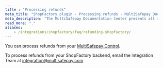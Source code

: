 ```yaml
---
title : "Processing refunds"
meta_title: "ShopFactory plugin - Processing refunds - MultiSafepay Docs"
meta_description: "The MultiSafepay Documentation Center presents all relevant information about our Plugins and API. You can also find support pages for payment methods, tools and general questions as well as the contact details of our Support and Integration Teams."
read_more: "."
aliases: 
    - /integrations/shopfactory/faq/refunding-shopfactory/
---
```


You can process refunds from your [MultiSafepay Control](https://merchant.multisafepay.com). 

To process refunds from your ShopFactory backend, email the Integration Team at <integration@multisafepay.com>
